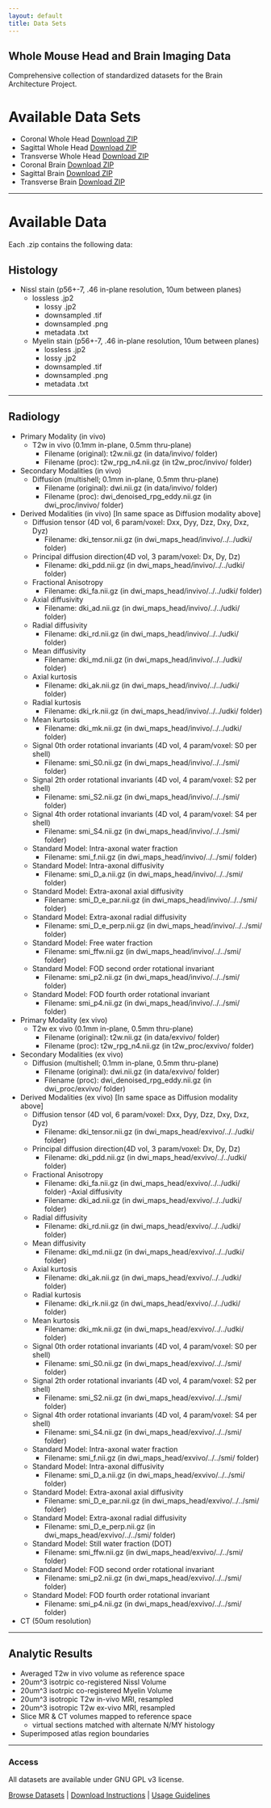```yaml
---
layout: default
title: Data Sets
---
```


## Whole Mouse Head and Brain Imaging Data
Comprehensive collection of standardized datasets for the Brain Architecture Project.

# Available Data Sets
- Coronal Whole Head [Download ZIP](https://)
- Sagittal Whole Head [Download ZIP](https://)
- Transverse Whole Head [Download ZIP](https://)
- Coronal Brain [Download ZIP](https://)
- Sagittal Brain [Download ZIP](https://)
- Transverse Brain [Download ZIP](https://)

---

# Available Data
Each .zip contains the following data:

## Histology
- Nissl stain (p56+-7, .46 in-plane resolution, 10um between planes)
	- lossless .jp2
		- lossy .jp2
		- downsampled .tif
		- downsampled .png
		- metadata .txt
	- Myelin stain (p56+-7, .46 in-plane resolution, 10um between planes)
		- lossless .jp2
		- lossy .jp2
		- downsampled .tif
		- downsampled .png
		- metadata .txt

---

## Radiology
- Primary Modality (in vivo)
	- T2w in vivo (0.1mm in-plane, 0.5mm thru-plane)
		- Filename (original): t2w.nii.gz (in data/invivo/ folder)
		- Filename (proc): t2w_rpg_n4.nii.gz (in t2w_proc/invivo/ folder)
- Secondary Modalities (in vivo)
	- Diffusion (multishell; 0.1mm in-plane, 0.5mm thru-plane)
		- Filename (original): dwi.nii.gz (in data/invivo/ folder)
		- Filename (proc): dwi_denoised_rpg_eddy.nii.gz (in dwi_proc/invivo/ folder) 
- Derived Modalities (in vivo) [In same space as Diffusion modality above]
	- Diffusion tensor (4D vol, 6 param/voxel: Dxx, Dyy, Dzz, Dxy, Dxz, Dyz)
		- Filename: dki_tensor.nii.gz (in dwi_maps_head/invivo/../../udki/ folder)
	- Principal diffusion direction(4D vol, 3 param/voxel: Dx, Dy, Dz)
		- Filename: dki_pdd.nii.gz (in dwi_maps_head/invivo/../../udki/ folder)
	- Fractional Anisotropy
		- Filename: dki_fa.nii.gz (in dwi_maps_head/invivo/../../udki/ folder)
	- Axial diffusivity 
		- Filename: dki_ad.nii.gz (in dwi_maps_head/invivo/../../udki/ folder)
	- Radial diffusivity 
		- Filename: dki_rd.nii.gz (in dwi_maps_head/invivo/../../udki/ folder)
	- Mean diffusivity 
		- Filename: dki_md.nii.gz (in dwi_maps_head/invivo/../../udki/ folder)
	- Axial kurtosis
		- Filename: dki_ak.nii.gz (in dwi_maps_head/invivo/../../udki/ folder)
	- Radial kurtosis
		- Filename: dki_rk.nii.gz (in dwi_maps_head/invivo/../../udki/ folder)
	- Mean kurtosis
		- Filename: dki_mk.nii.gz (in dwi_maps_head/invivo/../../udki/ folder)
	- Signal 0th order rotational invariants (4D vol, 4 param/voxel: S0 per shell)
		- Filename: smi_S0.nii.gz (in dwi_maps_head/invivo/../../smi/ folder)
	- Signal 2th order rotational invariants (4D vol, 4 param/voxel: S2 per shell)
		- Filename: smi_S2.nii.gz (in dwi_maps_head/invivo/../../smi/ folder)
	- Signal 4th order rotational invariants (4D vol, 4 param/voxel: S4 per shell)
		- Filename: smi_S4.nii.gz (in dwi_maps_head/invivo/../../smi/ folder)
	- Standard Model: Intra-axonal water fraction 
		- Filename: smi_f.nii.gz (in dwi_maps_head/invivo/../../smi/ folder)
	- Standard Model: Intra-axonal diffusivity
		- Filename: smi_D_a.nii.gz (in dwi_maps_head/invivo/../../smi/ folder)
	- Standard Model: Extra-axonal axial diffusivity
		- Filename: smi_D_e_par.nii.gz (in dwi_maps_head/invivo/../../smi/ folder)
	- Standard Model: Extra-axonal radial diffusivity
		- Filename: smi_D_e_perp.nii.gz (in dwi_maps_head/invivo/../../smi/ folder)
	- Standard Model: Free water fraction 
		- Filename: smi_ffw.nii.gz (in dwi_maps_head/invivo/../../smi/ folder)
	- Standard Model: FOD second order rotational invariant
		- Filename: smi_p2.nii.gz (in dwi_maps_head/invivo/../../smi/ folder)
	- Standard Model:  FOD fourth order rotational invariant
		- Filename: smi_p4.nii.gz (in dwi_maps_head/invivo/../../smi/ folder)
- Primary Modality (ex vivo)
	- T2w ex vivo (0.1mm in-plane, 0.5mm thru-plane)
		- Filename (original): t2w.nii.gz (in data/exvivo/ folder)
		- Filename (proc): t2w_rpg_n4.nii.gz (in t2w_proc/exvivo/ folder)
- Secondary Modalities (ex vivo)
	- Diffusion (multishell; 0.1mm in-plane, 0.5mm thru-plane)
		- Filename (original): dwi.nii.gz (in data/exvivo/ folder)
		- Filename (proc): dwi_denoised_rpg_eddy.nii.gz (in dwi_proc/exvivo/ folder) 
- Derived Modalities (ex vivo) [In same space as Diffusion modality above]
	- Diffusion tensor (4D vol, 6 param/voxel: Dxx, Dyy, Dzz, Dxy, Dxz, Dyz)
		- Filename: dki_tensor.nii.gz (in dwi_maps_head/exvivo/../../udki/ folder)
	- Principal diffusion direction(4D vol, 3 param/voxel: Dx, Dy, Dz)
		- Filename: dki_pdd.nii.gz (in dwi_maps_head/exvivo/../../udki/ folder)
	- Fractional Anisotropy
		- Filename: dki_fa.nii.gz (in dwi_maps_head/exvivo/../../udki/ folder)
	-Axial diffusivity 
		- Filename: dki_ad.nii.gz (in dwi_maps_head/exvivo/../../udki/ folder)
	- Radial diffusivity 
		- Filename: dki_rd.nii.gz (in dwi_maps_head/exvivo/../../udki/ folder)
	- Mean diffusivity 
		- Filename: dki_md.nii.gz (in dwi_maps_head/exvivo/../../udki/ folder)
	- Axial kurtosis
		- Filename: dki_ak.nii.gz (in dwi_maps_head/exvivo/../../udki/ folder)
	- Radial kurtosis
		- Filename: dki_rk.nii.gz (in dwi_maps_head/exvivo/../../udki/ folder)
	- Mean kurtosis
		- Filename: dki_mk.nii.gz (in dwi_maps_head/exvivo/../../udki/ folder)
	- Signal 0th order rotational invariants (4D vol, 4 param/voxel: S0 per shell)
		- Filename: smi_S0.nii.gz (in dwi_maps_head/exvivo/../../smi/ folder)
	- Signal 2th order rotational invariants (4D vol, 4 param/voxel: S2 per shell)
		- Filename: smi_S2.nii.gz (in dwi_maps_head/exvivo/../../smi/ folder)
	- Signal 4th order rotational invariants (4D vol, 4 param/voxel: S4 per shell)
		- Filename: smi_S4.nii.gz (in dwi_maps_head/exvivo/../../smi/ folder)
	- Standard Model: Intra-axonal water fraction 
		- Filename: smi_f.nii.gz (in dwi_maps_head/exvivo/../../smi/ folder)
	- Standard Model: Intra-axonal diffusivity
		- Filename: smi_D_a.nii.gz (in dwi_maps_head/exvivo/../../smi/ folder)
	- Standard Model: Extra-axonal axial diffusivity
		- Filename: smi_D_e_par.nii.gz (in dwi_maps_head/exvivo/../../smi/ folder)
	- Standard Model: Extra-axonal radial diffusivity
		- Filename: smi_D_e_perp.nii.gz (in dwi_maps_head/exvivo/../../smi/ folder)
	- Standard Model: Still water fraction (DOT)
		- Filename: smi_ffw.nii.gz (in dwi_maps_head/exvivo/../../smi/ folder)
	- Standard Model: FOD second order rotational invariant
		- Filename: smi_p2.nii.gz (in dwi_maps_head/exvivo/../../smi/ folder)
	- Standard Model:  FOD fourth order rotational invariant
		- Filename: smi_p4.nii.gz (in dwi_maps_head/exvivo/../../smi/ folder)
- CT (50um resolution)

---

## Analytic Results
- Averaged T2w in vivo volume as reference space
- 20um^3 isotrpic co-registered Nissl Volume
- 20um^3 isotrpic co-registered Myelin Volume
- 20um^3 isotropic T2w in-vivo MRI, resampled
- 20um^3 isotropic T2w ex-vivo MRI, resampled
- Slice MR & CT volumes mapped to reference space
	- virtual sections matched with alternate N/MY histology
- Superimposed atlas region boundaries

---

### Access
All datasets are available under GNU GPL v3 license.

[Browse Datasets](#) | [Download Instructions](#) | [Usage Guidelines](#)